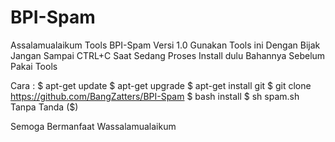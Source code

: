 # BPI-Spam

Assalamualaikum
Tools BPI-Spam Versi 1.0
Gunakan Tools ini Dengan Bijak
Jangan Sampai CTRL+C Saat Sedang Proses
Install dulu Bahannya Sebelum Pakai Tools

Cara :
$ apt-get update
$ apt-get upgrade
$ apt-get install git
$ git clone https://github.com/BangZatters/BPI-Spam
$ bash install
$ sh spam.sh
Tanpa Tanda ($)

Semoga Bermanfaat
Wassalamualaikum
